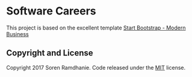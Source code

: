 # Software Careers

This project is based on the excellent template [Start Bootstrap - Modern Business](https://startbootstrap.com/template-overviews/modern-business/)


## Copyright and License

Copyright 2017 Soren Ramdhanie. Code released under the [MIT](https://github.com/BlackrockDigital/startbootstrap-modern-business/blob/gh-pages/LICENSE) license.
